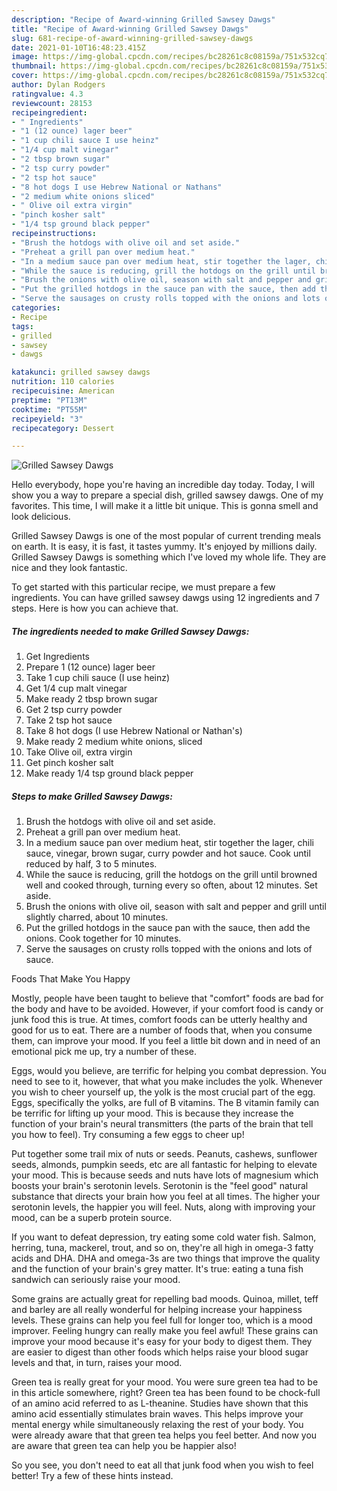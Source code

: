 ```yaml
---
description: "Recipe of Award-winning Grilled Sawsey Dawgs"
title: "Recipe of Award-winning Grilled Sawsey Dawgs"
slug: 681-recipe-of-award-winning-grilled-sawsey-dawgs
date: 2021-01-10T16:48:23.415Z
image: https://img-global.cpcdn.com/recipes/bc28261c8c08159a/751x532cq70/grilled-sawsey-dawgs-recipe-main-photo.jpg
thumbnail: https://img-global.cpcdn.com/recipes/bc28261c8c08159a/751x532cq70/grilled-sawsey-dawgs-recipe-main-photo.jpg
cover: https://img-global.cpcdn.com/recipes/bc28261c8c08159a/751x532cq70/grilled-sawsey-dawgs-recipe-main-photo.jpg
author: Dylan Rodgers
ratingvalue: 4.3
reviewcount: 28153
recipeingredient:
- " Ingredients"
- "1 (12 ounce) lager beer"
- "1 cup chili sauce I use heinz"
- "1/4 cup malt vinegar"
- "2 tbsp brown sugar"
- "2 tsp curry powder"
- "2 tsp hot sauce"
- "8 hot dogs I use Hebrew National or Nathans"
- "2 medium white onions sliced"
- " Olive oil extra virgin"
- "pinch kosher salt"
- "1/4 tsp ground black pepper"
recipeinstructions:
- "Brush the hotdogs with olive oil and set aside."
- "Preheat a grill pan over medium heat."
- "In a medium sauce pan over medium heat, stir together the lager, chili sauce, vinegar, brown sugar, curry powder and hot sauce. Cook until reduced by half, 3 to 5 minutes."
- "While the sauce is reducing, grill the hotdogs on the grill until browned well and cooked through, turning every so often, about 12 minutes. Set aside."
- "Brush the onions with olive oil, season with salt and pepper and grill until slightly charred, about 10 minutes."
- "Put the grilled hotdogs in the sauce pan with the sauce, then add the onions. Cook together for 10 minutes."
- "Serve the sausages on crusty rolls topped with the onions and lots of sauce."
categories:
- Recipe
tags:
- grilled
- sawsey
- dawgs

katakunci: grilled sawsey dawgs 
nutrition: 110 calories
recipecuisine: American
preptime: "PT13M"
cooktime: "PT55M"
recipeyield: "3"
recipecategory: Dessert

---
```



![Grilled Sawsey Dawgs](https://img-global.cpcdn.com/recipes/bc28261c8c08159a/751x532cq70/grilled-sawsey-dawgs-recipe-main-photo.jpg)

Hello everybody, hope you're having an incredible day today. Today, I will show you a way to prepare a special dish, grilled sawsey dawgs. One of my favorites. This time, I will make it a little bit unique. This is gonna smell and look delicious.



Grilled Sawsey Dawgs is one of the most popular of current trending meals on earth. It is easy, it is fast, it tastes yummy. It's enjoyed by millions daily. Grilled Sawsey Dawgs is something which I've loved my whole life. They are nice and they look fantastic.


To get started with this particular recipe, we must prepare a few ingredients. You can have grilled sawsey dawgs using 12 ingredients and 7 steps. Here is how you can achieve that.

<!--inarticleads1-->

##### The ingredients needed to make Grilled Sawsey Dawgs:

1. Get  Ingredients
1. Prepare 1 (12 ounce) lager beer
1. Take 1 cup chili sauce (I use heinz)
1. Get 1/4 cup malt vinegar
1. Make ready 2 tbsp brown sugar
1. Get 2 tsp curry powder
1. Take 2 tsp hot sauce
1. Take 8 hot dogs (I use Hebrew National or Nathan&#39;s)
1. Make ready 2 medium white onions, sliced
1. Take  Olive oil, extra virgin
1. Get pinch kosher salt
1. Make ready 1/4 tsp ground black pepper




<!--inarticleads2-->

##### Steps to make Grilled Sawsey Dawgs:

1. Brush the hotdogs with olive oil and set aside.
1. Preheat a grill pan over medium heat.
1. In a medium sauce pan over medium heat, stir together the lager, chili sauce, vinegar, brown sugar, curry powder and hot sauce. Cook until reduced by half, 3 to 5 minutes.
1. While the sauce is reducing, grill the hotdogs on the grill until browned well and cooked through, turning every so often, about 12 minutes. Set aside.
1. Brush the onions with olive oil, season with salt and pepper and grill until slightly charred, about 10 minutes.
1. Put the grilled hotdogs in the sauce pan with the sauce, then add the onions. Cook together for 10 minutes.
1. Serve the sausages on crusty rolls topped with the onions and lots of sauce.




Foods That Make You Happy


Mostly, people have been taught to believe that "comfort" foods are bad for the body and have to be avoided. However, if your comfort food is candy or junk food this is true. At times, comfort foods can be utterly healthy and good for us to eat. There are a number of foods that, when you consume them, can improve your mood. If you feel a little bit down and in need of an emotional pick me up, try a number of these.

Eggs, would you believe, are terrific for helping you combat depression. You need to see to it, however, that what you make includes the yolk. Whenever you wish to cheer yourself up, the yolk is the most crucial part of the egg. Eggs, specifically the yolks, are full of B vitamins. The B vitamin family can be terrific for lifting up your mood. This is because they increase the function of your brain's neural transmitters (the parts of the brain that tell you how to feel). Try consuming a few eggs to cheer up!

Put together some trail mix of nuts or seeds. Peanuts, cashews, sunflower seeds, almonds, pumpkin seeds, etc are all fantastic for helping to elevate your mood. This is because seeds and nuts have lots of magnesium which boosts your brain's serotonin levels. Serotonin is the "feel good" natural substance that directs your brain how you feel at all times. The higher your serotonin levels, the happier you will feel. Nuts, along with improving your mood, can be a superb protein source.

If you want to defeat depression, try eating some cold water fish. Salmon, herring, tuna, mackerel, trout, and so on, they're all high in omega-3 fatty acids and DHA. DHA and omega-3s are two things that improve the quality and the function of your brain's grey matter. It's true: eating a tuna fish sandwich can seriously raise your mood. 

Some grains are actually great for repelling bad moods. Quinoa, millet, teff and barley are all really wonderful for helping increase your happiness levels. These grains can help you feel full for longer too, which is a mood improver. Feeling hungry can really make you feel awful! These grains can improve your mood because it's easy for your body to digest them. They are easier to digest than other foods which helps raise your blood sugar levels and that, in turn, raises your mood.

Green tea is really great for your mood. You were sure green tea had to be in this article somewhere, right? Green tea has been found to be chock-full of an amino acid referred to as L-theanine. Studies have shown that this amino acid essentially stimulates brain waves. This helps improve your mental energy while simultaneously relaxing the rest of your body. You were already aware that that green tea helps you feel better. And now you are aware that green tea can help you be happier also!

So you see, you don't need to eat all that junk food when you wish to feel better! Try  a few  of  these  hints  instead.

